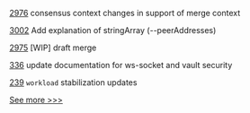 
[2976](https://github.com/hyperledger/besu/pull/2976) consensus context changes in support of merge context

[3002](https://github.com/hyperledger/fabric/pull/3002) Add explanation of stringArray (--peerAddresses)

[2975](https://github.com/hyperledger/besu/pull/2975) [WIP] draft merge 

[336](https://github.com/hyperledger-labs/blockchain-carbon-accounting/pull/336) update documentation for ws-socket and vault security

[239](https://github.com/hyperledger/transact/pull/239) `workload` stabilization updates


[See more >>>](https://start-here.hyperledger.org/pull-requests)
